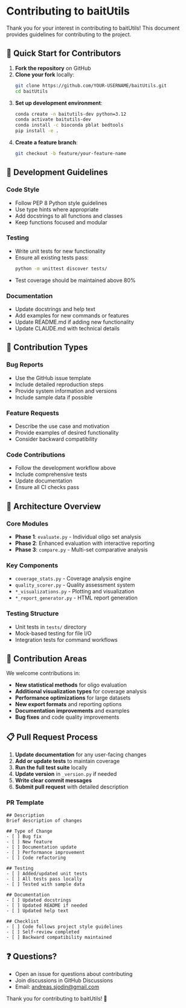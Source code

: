 # Contributing to baitUtils

Thank you for your interest in contributing to baitUtils! This document provides guidelines for contributing to the project.

## 🚀 Quick Start for Contributors

1. **Fork the repository** on GitHub
2. **Clone your fork** locally:
   ```bash
   git clone https://github.com/YOUR-USERNAME/baitUtils.git
   cd baitUtils
   ```
3. **Set up development environment**:
   ```bash
   conda create -n baitutils-dev python=3.12
   conda activate baitutils-dev
   conda install -c bioconda pblat bedtools
   pip install -e .
   ```
4. **Create a feature branch**:
   ```bash
   git checkout -b feature/your-feature-name
   ```

## 🧪 Development Guidelines

### Code Style
- Follow PEP 8 Python style guidelines
- Use type hints where appropriate
- Add docstrings to all functions and classes
- Keep functions focused and modular

### Testing
- Write unit tests for new functionality
- Ensure all existing tests pass:
  ```bash
  python -m unittest discover tests/
  ```
- Test coverage should be maintained above 80%

### Documentation
- Update docstrings and help text
- Add examples for new commands or features
- Update README.md if adding new functionality
- Update CLAUDE.md with technical details

## 📝 Contribution Types

### Bug Reports
- Use the GitHub issue template
- Include detailed reproduction steps
- Provide system information and versions
- Include sample data if possible

### Feature Requests
- Describe the use case and motivation
- Provide examples of desired functionality
- Consider backward compatibility

### Code Contributions
- Follow the development workflow above
- Include comprehensive tests
- Update documentation
- Ensure all CI checks pass

## 🔧 Architecture Overview

### Core Modules
- **Phase 1**: `evaluate.py` - Individual oligo set analysis
- **Phase 2**: Enhanced evaluation with interactive reporting  
- **Phase 3**: `compare.py` - Multi-set comparative analysis

### Key Components
- `coverage_stats.py` - Coverage analysis engine
- `quality_scorer.py` - Quality assessment system
- `*_visualizations.py` - Plotting and visualization
- `*_report_generator.py` - HTML report generation

### Testing Structure
- Unit tests in `tests/` directory
- Mock-based testing for file I/O
- Integration tests for command workflows

## 🎯 Contribution Areas

We welcome contributions in:
- **New statistical methods** for oligo evaluation
- **Additional visualization types** for coverage analysis
- **Performance optimizations** for large datasets
- **New export formats** and reporting options
- **Documentation improvements** and examples
- **Bug fixes** and code quality improvements

## 📋 Pull Request Process

1. **Update documentation** for any user-facing changes
2. **Add or update tests** to maintain coverage
3. **Run the full test suite** locally
4. **Update version** in `_version.py` if needed
5. **Write clear commit messages**
6. **Submit pull request** with detailed description

### PR Template
```
## Description
Brief description of changes

## Type of Change
- [ ] Bug fix
- [ ] New feature  
- [ ] Documentation update
- [ ] Performance improvement
- [ ] Code refactoring

## Testing
- [ ] Added/updated unit tests
- [ ] All tests pass locally
- [ ] Tested with sample data

## Documentation
- [ ] Updated docstrings
- [ ] Updated README if needed
- [ ] Updated help text

## Checklist
- [ ] Code follows project style guidelines
- [ ] Self-review completed
- [ ] Backward compatibility maintained
```

## ❓ Questions?

- Open an issue for questions about contributing
- Join discussions in GitHub Discussions
- Email: andreas.sjodin@gmail.com

Thank you for contributing to baitUtils! 🧬